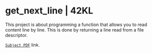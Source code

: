 # get_next_line | 42KL

This project is about programming a function that allows you to read content line by line. This is done by returning a line read from a file descriptor.

[`Subject PDF`](https://github.com/mseong123/get_next_line/blob/12c08397a315d3d6eda7e50647f7c5410890b9fd/en.subject.pdf) link.
